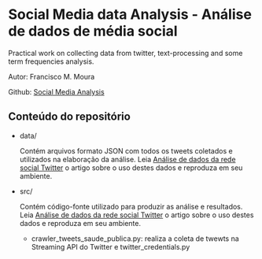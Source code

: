 # Social Media data Analysis - Análise de dados de média social

Practical work on collecting data from twitter, text-processing and some term frequencies analysis.

Autor: Francisco M. Moura

Github: [Social Media Analysis](https://github.com/franciscomoura/social-media-analysis)

## Conteúdo do repositório
* data/

    Contém arquivos formato JSON com todos os tweets coletados e utilizados na elaboração da análise.
    Leia [Análise de dados da rede social Twitter](https://www.gitbook.com/book/franciscomoura/analise-de-dados-da-rede-social-twitter/details) o artigo sobre o uso destes dados e reproduza em seu ambiente.

* src/

    Contém código-fonte utilizado para produzir as análise e resultados.
    Leia [Análise de dados da rede social Twitter](https://www.gitbook.com/book/franciscomoura/analise-de-dados-da-rede-social-twitter/details) o artigo sobre o uso destes dados e reproduza em seu ambiente.
    - crawler_tweets_saude_publica.py: realiza a coleta de twewts na Streaming API do Twitter e twitter_credentials.py
